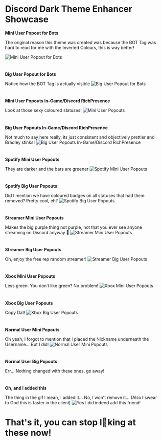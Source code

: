 # Discord Dark Theme Enhancer Showcase
**Mini User Popout for Bots**

The original reason this theme was created was because the BOT Tag was hard to read for me with the Inverted Colours, this is way better!

![Mini User Popout for Bots](https://github.com/WapourVave/BetterDiscordClientMods/blob/gh-pages/ImageShowcases/DiscordDarkThemeEnhancerShowcase/2Yq5asJ%5B1%5D.png)
#
**Big User Popout for Bots**

Notice how the BOT Tag is actually visible
![Big User Popout for Bots](https://github.com/WapourVave/BetterDiscordClientMods/blob/gh-pages/ImageShowcases/DiscordDarkThemeEnhancerShowcase/4R1RZvb%5B1%5D.png)
#
**Mini User Popouts In-Game/Discord RichPresence**

Look at those sexy coloured statuses!
![Mini User Popouts](https://github.com/WapourVave/BetterDiscordClientMods/blob/gh-pages/ImageShowcases/DiscordDarkThemeEnhancerShowcase/7DV1oGi%5B1%5D.png)
#
**Big User Popouts In-Game/Discord RichPresence**

Not much to say here really, its just consistent and objectively prettier and Bradley stinks!
![Big User Popouts In-Game/Discord RichPresence](https://github.com/WapourVave/BetterDiscordClientMods/blob/gh-pages/ImageShowcases/DiscordDarkThemeEnhancerShowcase/A38fJWQ%5B1%5D.png)
#
**Spotify Mini User Popouts**

They are darker and the bars are greener
![Spotify Mini User Popouts](https://github.com/WapourVave/BetterDiscordClientMods/blob/gh-pages/ImageShowcases/DiscordDarkThemeEnhancerShowcase/6d7nLfo%5B1%5D.png)
#
**Spotify Big User Popouts**

Did I mention we have coloured badges on all statuses that had them removed? Pretty cool, eh?
![Spotify Big User Popouts](https://github.com/WapourVave/BetterDiscordClientMods/blob/gh-pages/ImageShowcases/DiscordDarkThemeEnhancerShowcase/27PGGta%5B1%5D.png)
#
**Streamer Mini User Popouts**

Makes the big purple thing not purple, not that you ever see anyone streaming on Discord anyway 👀
![Streamer Mini User Popouts](https://github.com/WapourVave/BetterDiscordClientMods/blob/gh-pages/ImageShowcases/DiscordDarkThemeEnhancerShowcase/tn9TPoR%5B1%5D.png)
#
**Streamer Big User Popouts**

Oh, enjoy the free rep random streamer!
![Streamer Big User Popouts](https://github.com/WapourVave/BetterDiscordClientMods/blob/gh-pages/ImageShowcases/DiscordDarkThemeEnhancerShowcase/4v5EJux%5B1%5D.png)
#
**Xbox Mini User Popouts**

Less green. You don't like green? No problem!
![Xbox Mini User Popouts](https://github.com/WapourVave/BetterDiscordClientMods/blob/gh-pages/ImageShowcases/DiscordDarkThemeEnhancerShowcase/72h1eum%5B1%5D.png)
#
**Xbox Big User Popouts**

Copy Dat!
![Xbox Big User Popouts](https://github.com/WapourVave/BetterDiscordClientMods/blob/gh-pages/ImageShowcases/DiscordDarkThemeEnhancerShowcase/4F8JUvp%5B1%5D.png)
#
**Normal User Mini Popouts**

Oh yeah, I forgot to mention that I placed the Nickname underneath the Username... But I did!
![Normal User Mini Popouts](https://github.com/WapourVave/BetterDiscordClientMods/blob/gh-pages/ImageShowcases/DiscordDarkThemeEnhancerShowcase/7Khwfwi%5B1%5D.png)
#
**Normal User Big Popouts**

Err... Nothing changed with these ones, go away!
#
**Oh, and I added this**

The thing in the gif I mean, I added it... No, I won't remove it... (Also I swear to God this is faster in the client)
![Yes I did indeed add this friend!](https://github.com/WapourVave/BetterDiscordClientMods/blob/gh-pages/ImageShowcases/DiscordDarkThemeEnhancerShowcase/8xDekpg%5B1%5D.gif)
# That's it, you can stop l👀king at these now!
